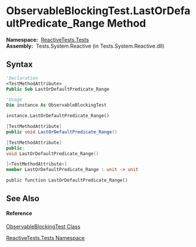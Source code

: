 # ObservableBlockingTest.LastOrDefaultPredicate\_Range Method

**Namespace:**  [ReactiveTests.Tests](ReactiveTests.Tests\ReactiveTests.Tests.md)  
**Assembly:**  Tests.System.Reactive (in Tests.System.Reactive.dll)

## Syntax

```vb
'Declaration
<TestMethodAttribute> _
Public Sub LastOrDefaultPredicate_Range
```

```vb
'Usage
Dim instance As ObservableBlockingTest

instance.LastOrDefaultPredicate_Range()
```

```csharp
[TestMethodAttribute]
public void LastOrDefaultPredicate_Range()
```

```c++
[TestMethodAttribute]
public:
void LastOrDefaultPredicate_Range()
```

```fsharp
[<TestMethodAttribute>]
member LastOrDefaultPredicate_Range : unit -> unit 
```

```jscript
public function LastOrDefaultPredicate_Range()
```

## See Also

#### Reference

[ObservableBlockingTest Class](ObservableBlockingTest\ObservableBlockingTest.md)

[ReactiveTests.Tests Namespace](ReactiveTests.Tests\ReactiveTests.Tests.md)




